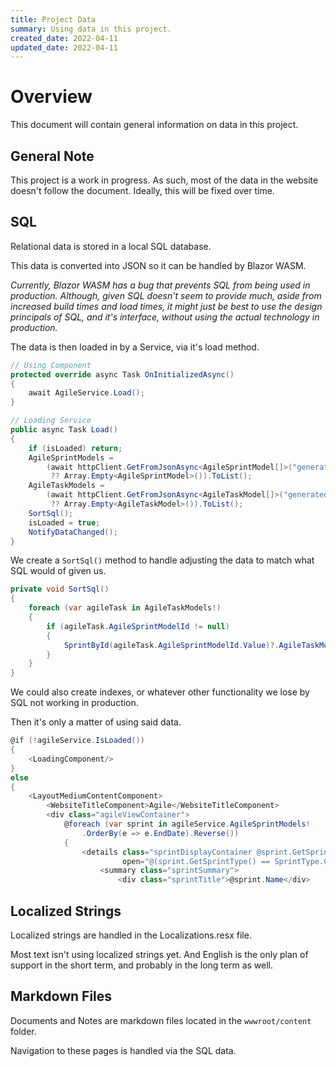 ```yaml
---
title: Project Data
summary: Using data in this project.
created_date: 2022-04-11
updated_date: 2022-04-11
---
```


# Overview

This document will contain general information on data in this project.

## General Note

This project is a work in progress. As such, most of the data in the website doesn't follow the document. Ideally, this will be fixed over time.

## SQL

Relational data is stored in a local SQL database.

This data is converted into JSON so it can be handled by Blazor WASM.

<i>Currently, Blazor WASM has a bug that prevents SQL from being used in production. Although, given SQL doesn't seem to provide much, aside from increased build times and load times, it might just be best to use the design principals of SQL, and it's interface, without using the actual technology in production.</i>

The data is then loaded in by a Service, via it's load method.

```csharp
// Using Component
protected override async Task OnInitializedAsync()
{
    await AgileService.Load();
}
```

```csharp
// Loading Service
public async Task Load()
{
    if (isLoaded) return;
    AgileSprintModels =
        (await httpClient.GetFromJsonAsync<AgileSprintModel[]>("generated/AgileSprintModels.json")
         ?? Array.Empty<AgileSprintModel>()).ToList();
    AgileTaskModels =
        (await httpClient.GetFromJsonAsync<AgileTaskModel[]>("generated/AgileTaskModels.json")
         ?? Array.Empty<AgileTaskModel>()).ToList();
    SortSql();
    isLoaded = true;
    NotifyDataChanged();
}
```

We create a `SortSql()` method to handle adjusting the data to match what SQL would of given us.

```csharp
private void SortSql()
{
    foreach (var agileTask in AgileTaskModels!)
    {
        if (agileTask.AgileSprintModelId != null)
        {
            SprintById(agileTask.AgileSprintModelId.Value)?.AgileTaskModels.Add(agileTask);
        }
    }
}
```

We could also create indexes, or whatever other functionality we lose by SQL not working in production.

Then it's only a matter of using said data.

```csharp
@if (!agileService.IsLoaded())
{
    <LoadingComponent/>
}
else
{
    <LayoutMediumContentComponent>
        <WebsiteTitleComponent>Agile</WebsiteTitleComponent>
        <div class="agileViewContainer">
            @foreach (var sprint in agileService.AgileSprintModels!
                .OrderBy(e => e.EndDate).Reverse())
            {
                <details class="sprintDisplayContainer @sprint.GetSprintType().ToLower()"
                         open="@(sprint.GetSprintType() == SprintType.Current)">
                    <summary class="sprintSummary">
                        <div class="sprintTitle">@sprint.Name</div>
```

## Localized Strings

Localized strings are handled in the Localizations.resx file.

Most text isn't using localized strings yet. And English is the only plan of support in the short term, and probably in the long term as well.

## Markdown Files

Documents and Notes are markdown files located in the `wwwroot/content` folder.

Navigation to these pages is handled via the SQL data. 